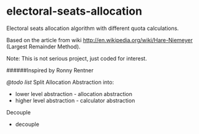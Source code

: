 electoral-seats-allocation
==========================
Electoral seats allocation algorithm with different quota calculations.

Based on the article from wiki http://en.wikipedia.org/wiki/Hare-Niemeyer (Largest Remainder Method).

Note: This is not serious project, just coded for interest.

######Inspired by Ronny Rentner

_@todo list_ 
Split Allocation Abstraction into:
* lower level abstraction - allocation abstraction
* higher level abstraction - calculator abstraction
 
Decouple
* decouple
